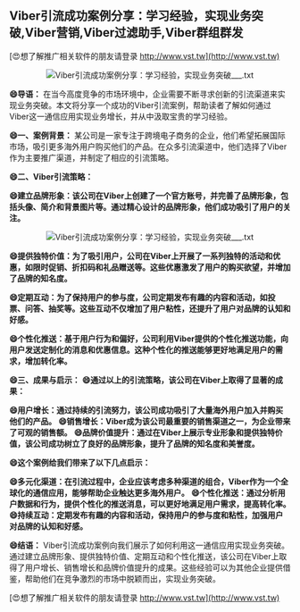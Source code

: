 ## **Viber引流成功案例分享：学习经验，实现业务突破,Viber营销,Viber过滤助手,Viber群组群发**

[😍想了解推广相关软件的朋友请登录 http://www.vst.tw](http://www.vst.tw)

 <center><img src="https://vst.tw/MP4/tuiguang/png/6.png" alt="Viber引流成功案例分享：学习经验，实现业务突破___.txt"></center>

**😄导语：**
在当今高度竞争的市场环境中，企业需要不断寻求创新的引流渠道来实现业务突破。本文将分享一个成功的Viber引流案例，帮助读者了解如何通过Viber这一通信应用实现业务增长，并从中汲取宝贵的学习经验。

**😄一、案例背景：**
某公司是一家专注于跨境电子商务的企业，他们希望拓展国际市场，吸引更多海外用户购买他们的产品。在众多引流渠道中，他们选择了Viber作为主要推广渠道，并制定了相应的引流策略。

**😄二、Viber引流策略：**

**😄建立品牌形象：该公司在Viber上创建了一个官方账号，并完善了品牌形象，包括头像、简介和背景图片等。通过精心设计的品牌形象，他们成功吸引了用户的关注。**

 <center><img src="https://vst.tw/MP4/tuiguang/png/8.png" alt="Viber引流成功案例分享：学习经验，实现业务突破___.txt"></center>

**😄提供独特价值：为了吸引用户，公司在Viber上开展了一系列独特的活动和优惠，如限时促销、折扣码和礼品赠送等。这些优惠激发了用户的购买欲望，并增加了品牌的知名度。**

**😄定期互动：为了保持用户的参与度，公司定期发布有趣的内容和活动，如投票、问答、抽奖等。这些互动不仅增加了用户粘性，还提升了用户对品牌的认知和好感。**

**😄个性化推送：基于用户行为和偏好，公司利用Viber提供的个性化推送功能，向用户发送定制化的消息和优惠信息。这种个性化的推送能够更好地满足用户的需求，增加转化率。**

**😄三、成果与启示：**
**😄通过以上的引流策略，该公司在Viber上取得了显著的成果：**

**😄用户增长：通过持续的引流努力，该公司成功吸引了大量海外用户加入并购买他们的产品。**
**😄销售增长：Viber成为该公司最重要的销售渠道之一，为企业带来了可观的销售额。**
**😄品牌价值提升：通过在Viber上展示专业形象和提供独特价值，该公司成功树立了良好的品牌形象，提升了品牌的知名度和美誉度。**

**😄这个案例给我们带来了以下几点启示：**

**😄多元化渠道：在引流过程中，企业应该考虑多种渠道的组合，Viber作为一个全球化的通信应用，能够帮助企业触达更多海外用户。**
**😄个性化推送：通过分析用户数据和行为，提供个性化的推送消息，可以更好地满足用户需求，提高转化率。**
**😄持续互动：定期发布有趣的内容和活动，保持用户的参与度和粘性，加强用户对品牌的认知和好感。**

**😄结语：**
Viber引流成功案例向我们展示了如何利用这一通信应用实现业务突破。通过建立品牌形象、提供独特价值、定期互动和个性化推送，该公司在Viber上取得了用户增长、销售增长和品牌价值提升的成果。这些经验可以为其他企业提供借鉴，帮助他们在竞争激烈的市场中脱颖而出，实现业务突破。

[😍想了解推广相关软件的朋友请登录 http://www.vst.tw](http://www.vst.tw)



